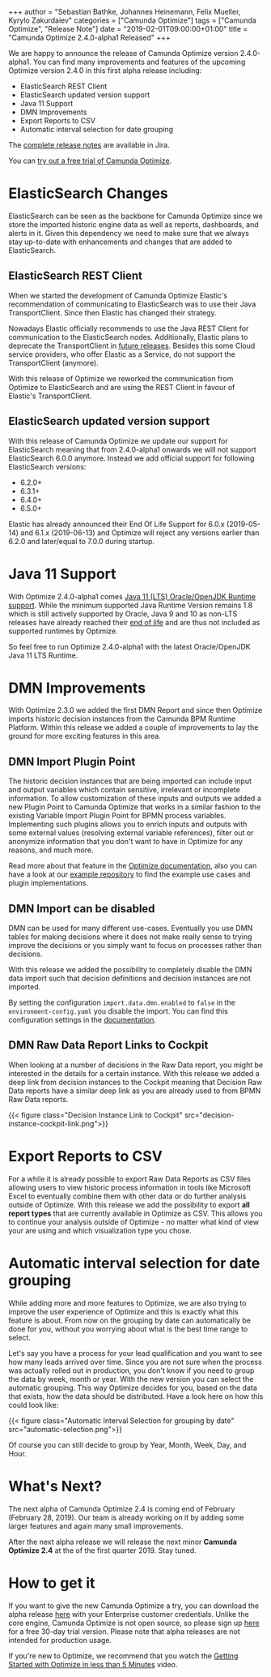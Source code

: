 +++
author = "Sebastian Bathke, Johannes Heinemann, Felix Mueller, Kyrylo Zakurdaiev"
categories = ["Camunda Optimize"]
tags = ["Camunda Optimize", "Release Note"]
date = "2019-02-01T09:00:00+01:00"
title = "Camunda Optimize 2.4.0-alpha1 Released"
+++

We are happy to announce the release of Camunda Optimize version 2.4.0-alpha1.
You can find many improvements and features of the upcoming Optimize version 2.4.0 in this first alpha release including:

* ElasticSearch REST Client
* ElasticSearch updated version support
* Java 11 Support
* DMN Improvements
* Export Reports to CSV
* Automatic interval selection for date grouping

The [complete release notes](https://app.camunda.com/jira/secure/ReleaseNote.jspa?projectId=10730&version=15369) are available in Jira.

You can [try out a free trial of Camunda Optimize](#how-to-get-it).
<!--more-->
# ElasticSearch Changes

ElasticSearch can be seen as the backbone for Camunda Optimize since we store the imported historic engine data as well as reports, dashboards, and alerts in it. Given this dependency we need to make sure that we always stay up-to-date with enhancements and changes that are added to ElasticSearch.

## ElasticSearch REST Client

When we started the development of Camunda Optimize Elastic's recommendation of communicating to ElasticSearch was to use their Java TransportClient. Since then Elastic has changed their strategy.

Nowadays Elastic officially recommends to use the Java REST Client for communication to the ElasticSearch nodes. Additionally, Elastic plans to deprecate the TransportClient in [future releases](https://www.elastic.co/guide/en/elasticsearch/client/java-api/6.5/client.html).
Besides this some Cloud service providers, who offer Elastic as a Service, do not support the TransportClient (anymore).

With this release of Optimize we reworked the communication from Optimize to ElasticSearch and are using the REST Client in favour of Elastic's TransportClient.

## ElasticSearch updated version support

With this release of Camunda Optimize we update our support for ElasticSearch meaning that from 2.4.0-alpha1 onwards we will not support ElasticSearch 6.0.0 anymore. Instead we add official support for following ElasticSearch versions:

  - 6.2.0+
  - 6.3.1+
  - 6.4.0+
  - 6.5.0+

Elastic has already announced their End Of Life Support for 6.0.x (2019-05-14) and 6.1.x (2019-06-13) and Optimize will reject any versions earlier than 6.2.0 and later/equal to 7.0.0 during startup.


# Java 11 Support

With Optimize 2.4.0-alpha1 comes [Java 11 (LTS) Oracle/OpenJDK Runtime support](https://docs.camunda.org/optimize/latest/technical-guide/supported-environments/#java-runtime). While the minimum supported Java Runtime Version remains 1.8 which is still actively supported by Oracle, Java 9 and 10 as non-LTS releases have already reached their [end of life](https://www.oracle.com/technetwork/java/java-se-support-roadmap.html) and are thus not included as supported runtimes by Optimize.

So feel free to run Optimize 2.4.0-alpha1 with the latest Oracle/OpenJDK Java 11 LTS Runtime.

# DMN Improvements

With Optimize 2.3.0 we added the first DMN Report and since then Optimize imports historic decision instances from the Camunda BPM Runtime Platform. Within this release we added a couple of improvements to lay the ground for more exciting features in this area.

## DMN Import Plugin Point

The historic decision instances that are being imported can include input and output variables which contain sensitive, irrelevant or incomplete information.
To allow customization of these inputs and outputs we added a new Plugin Point to Camunda Optimize that works in a similar fashion to the existing Variable Import Plugin Point for BPMN process variables.
Implementing such plugins allows you to enrich inputs and outputs with some external values (resolving external variable references), filter out or anonymize information that you don't want to have in Optimize for any reasons, and much more.

Read more about that feature in the [Optimize documentation](https://docs.camunda.org/optimize/latest/technical-guide/plugins/decision-import/), also you can have a look at our [example repository](https://github.com/camunda/camunda-optimize-examples/tree/master/decision-import-plugin) to find the example use cases and plugin implementations.

## DMN Import can be disabled

DMN can be used for many different use-cases. Eventually you use DMN tables for making decisions where it does not make really sense to trying improve the decisions or you simply want to focus on processes rather than decisions.

With this release we added the possibility to completely disable the DMN data import such that decision definitions and decision instances are not imported.

By setting the configuration `import.data.dmn.enabled` to `false` in the `environment-config.yaml` you disable the import. You can find this configuration settings in the [documentation](https://docs.camunda.org/optimize/develop/technical-guide/setup/configuration/#engine-common-settings).

## DMN Raw Data Report Links to Cockpit

When looking at a number of decisions in the Raw Data report, you might be interested in the details for a certain instance. With this release we added a deep link from decision instances to the Cockpit meaning that Decision Raw Data reports have a similar deep link as you are already used to from BPMN Raw Data reports.

{{< figure class="Decision Instance Link to Cockpit" src="decision-instance-cockpit-link.png">}}


# Export Reports to CSV

For a while it is already possible to export Raw Data Reports as CSV files allowing users to view historic process information in tools like Microsoft Excel to eventually combine them with other data or do further analysis outside of Optimize.
With this release we add the possibility to export **all report types** that are currently available in Optimize as CSV.
This allows you to continue your analysis outside of Optimize - no matter what kind of view your are using and which visualization type you chose.

# Automatic interval selection for date grouping

While adding more and more features to Optimize, we are also trying to improve the user experience of Optimize and this is exactly what this feature is about. From now on the grouping by date can automatically be done for you, without you worrying about what is the best time range to select.

Let's say you have a process for your lead qualification and you want to see how many leads arrived over time. Since you are not sure when the process was actually rolled out in production, you don't know if you need to group the data by week, month or year. With the new version you can select the automatic grouping. This way Optimize decides for you, based on the data that exists, how the data should be distributed. Have a look here on how this could look like:

{{< figure class="Automatic Interval Selection for grouping by date" src="automatic-selection.png">}}

Of course you can still decide to group by Year, Month, Week, Day, and Hour.

# What's Next?

The next alpha of Camunda Optimize 2.4 is coming end of February (February 28, 2019). Our team is already working on it by adding some larger features and again many small improvements.

After the next alpha release we will release the next minor **Camunda Optimize 2.4** at the of the first quarter 2019. Stay tuned.

# How to get it

If you want to give the new Camunda Optimize a try, you can download the alpha release [here](https://docs.camunda.org/enterprise/download/#camunda-optimize) with your Enterprise customer credentials. Unlike the core engine, Camunda Optimize is not open source, so please sign up [here](https://camunda.com/download/enterprise/) for a free 30-day trial version.
Please note that alpha releases are not intended for production usage.

If you're new to Optimize, we recommend that you watch the [Getting Started with Optimize in less than 5 Minutes](https://camunda.com/learn/videos/getting-started-optimize/) video.
